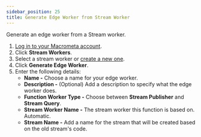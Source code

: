 ```yaml
---
sidebar_position: 25
title: Generate Edge Worker from Stream Worker
---
```


Generate an edge worker from a Stream worker.

1. [Log in to your Macrometa account](https://auth.paas.macrometa.io/).
1. Click **Stream Workers**.
1. Select a stream worker or [create a new one](../../cep/index.md).
1. Click **Generate Edge Worker**.
1. Enter the following details:
    - **Name -** Choose a name for your edge worker.
    - **Description -** (Optional) Add a description to specify what the edge worker does.
    - **Function Worker Type -** Choose between **Stream Publisher** and **Stream Query**.
    - **Stream Worker Name -** The stream worker this function is based on. Automatic.
    - **Stream Name -** Add a name for the stream that will be created based on the old stream's code.